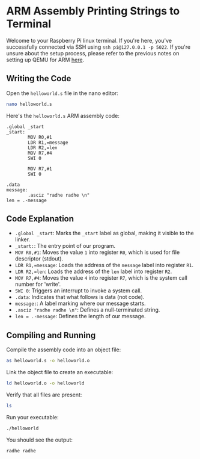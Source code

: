 # ARM Assembly Printing Strings to Terminal

Welcome to your Raspberry Pi linux terminal. If you're here, you've successfully connected via SSH using `ssh pi@127.0.0.1 -p 5022`. If you're unsure about the setup process, please refer to the previous notes on setting up QEMU for ARM [here](https://github.com/Shikha-code36/assembly-ARM-tutorial/tree/main/setting_up_qemu_for_arm).

## Writing the Code

Open the `helloworld.s` file in the nano editor:

```sh
nano helloworld.s
```

Here's the `helloworld.s` ARM assembly code:

```assembly
.global _start
_start:
        MOV R0,#1
        LDR R1,=message
        LDR R2,=len
        MOV R7,#4
        SWI 0

        MOV R7,#1
        SWI 0

.data
message:
        .asciz "radhe radhe \n"
len = .-message
```

## Code Explanation

- `.global _start`: Marks the `_start` label as global, making it visible to the linker.
- `_start:`: The entry point of our program.
- `MOV R0,#1`: Moves the value `1` into register `R0`, which is used for file descriptor (stdout).
- `LDR R1,=message`: Loads the address of the `message` label into register `R1`.
- `LDR R2,=len`: Loads the address of the `len` label into register `R2`.
- `MOV R7,#4`: Moves the value `4` into register `R7`, which is the system call number for 'write'.
- `SWI 0`: Triggers an interrupt to invoke a system call.
- `.data`: Indicates that what follows is data (not code).
- `message:`: A label marking where our message starts.
- `.asciz "radhe radhe \n"`: Defines a null-terminated string.
- `len = .-message`: Defines the length of our message.

## Compiling and Running

Compile the assembly code into an object file:

```sh
as helloworld.s -o helloworld.o
```

Link the object file to create an executable:

```sh
ld helloworld.o -o helloworld
```

Verify that all files are present:

```sh
ls
```

Run your executable:

```sh
./helloworld
```

You should see the output:

```
radhe radhe 
```

